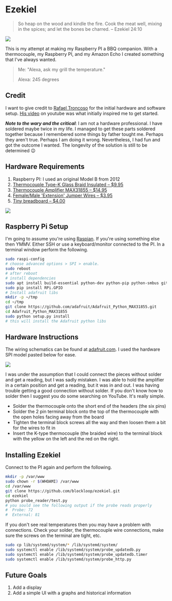 # Ezekiel

> So heap on the wood and kindle the fire. Cook the meat well, mixing in the spices; and let the bones be charred. – Ezekiel 24:10

![](https://cdn.rawgit.com/blockloop/ezekiel/master/ss.png)

This is my attempt at making my Raspberry PI a BBQ companion. With a thermocouple, my Raspberry PI, and my Amazon Echo I created something that I've always wanted. 

>  Me: "Alexa, ask my grill the temperature."
>
> Alexa: 245 degrees

## Credit

I want to give credit to [Rafael Troncoso](https://www.cyberhades.com/2015/04/21/termometro-para-barbacoa-ahumador-horno-con-raspberry-pi/) for the initial hardware and software setup. [His video](https://www.youtube.com/watch?v=tx0H9_cJFyg) on youtube was what initially inspired me to get started.

***Note to the wary and the critical***: I am not a hardware professional. I have soldered maybe twice in my life. I managed to get these parts soldered together because I remembered some things by father tought me. Perhaps they aren't true. Perhaps I am doing it wrong. Nevertheless, I had fun and got the outcome I wanted. The longevity of the solution is still to be determined 😉

## Hardware Requirements

1. Raspberry PI: I used an original Model B from 2012
2. [Thermocouple Type-K Glass Braid Insulated – $9.95](https://www.adafruit.com/products/270)
3. [Thermocouple Amplifier MAX31855 – $14.95](https://www.adafruit.com/products/269)
4. [Female/Male 'Extension' Jumper Wires – $3.95](https://www.adafruit.com/products/826)
5. [Tiny breadboard – $4.00](https://www.adafruit.com/products/65)



![](https://dl.dropbox.com/s/oruxre15f7lsccg/Screenshot%202017-01-01%2012.39.44.png)

## Raspberry Pi Setup

I'm going to assume you're using [Raspian](https://www.raspberrypi.org/downloads/raspbian/). If you're using something else then YMMV. Either SSH or use a keyboard/monitor connected to the PI. In a terminal window perform the following.

```Bash
sudo raspi-config
# choose advanced options > SPI > enable. 
sudo reboot
# after reboot
# install dependencies
sudo apt install build-essential python-dev python-pip python-smbus git
sudo pip install RPi.GPIO
# Install adafruit libs
mkdir -p ~/tmp
cd ~/tmp
git clone https://github.com/adafruit/Adafruit_Python_MAX31855.git
cd Adafruit_Python_MAX31855
sudo python setup.py install
# this will install the Adafruit python libs
```

## Hardware Instructions

The wiring schematics can be found at [adafruit.com](https://learn.adafruit.com/max31855-thermocouple-python-library/hardware). I used the hardware SPI model pasted below for ease. 

![](https://cdn-learn.adafruit.com/assets/assets/000/019/767/large1024/temperature_pi-hardwarespi-max31855_bb.png?1411071293)

I was under the assumption that I could connect the pieces without solder and get a reading, but I was sadly mistaken. I was able to hold the amplifier in a certain position and get a reading, but it was in and out. I was having trouble getting a good connection without solder. If you don't know how to solder then I suggest you do some searching on YouTube. It's really simple. 

* Solder the thermocouple onto the short end of the headers (the six pins)
* Solder the 2 pin terminal block onto the top of the thermocouple with the open holes facing away from the board
* Tighten the terminal block screws all the way and then loosen them a bit for the wires to fit in
* Insert the K-type thermocouple (the braided wire) to the terminal block with the yellow on the left and the red on the right. 

## Installing Ezekiel

Connect to the PI again and perform the following.

```bash
mkdir -p /var/www
sudo chown -r $(WHOAMI) /var/www
cd /var/www
git clone https://github.com/blockloop/ezekiel.git
cd ezekiel
python probe_reader/test.py
# you sould see the following output if the probe reads properly
#  Probe: 72
#  External: 81
```

If you don't see real temperatures then you may have a problem with connections. Check your solder, the thermocouple wire connections, make sure the screws on the terminal are tight, etc. 

```bash
sudo cp lib/systemd/system/* /lib/systemd/system/
sudo systemctl enable /lib/systemd/system/probe_updatedb.py
sudo systemctl enable /lib/systemd/system/probe_updatedb.timer
sudo systemctl enable /lib/systemd/system/probe_http.py
```





## Future Goals

1. Add a display
2. Add a simple UI with a graphs and historical information